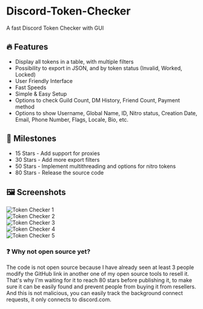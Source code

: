 # Discord-Token-Checker
A fast Discord Token Checker with GUI

## 🔥 Features
- Display all tokens in a table, with multiple filters
- Possibility to export in JSON, and by token status (Invalid, Worked, Locked)
- User Friendly Interface
- Fast Speeds
- Simple & Easy Setup
- Options to check Guild Count, DM History, Friend Count, Payment method
- Options to show Username, Global Name, ID, Nitro status, Creation Date, Email, Phone Number, Flags, Locale, Bio, etc.

## 🚀 Milestones

- 15 Stars - Add support for proxies
- 30 Stars - Add more export filters
- 50 Stars - Implement multithreading and options for nitro tokens
- 80 Stars - Release the source code

## 🖼️ Screenshots

![Token Checker 1](https://github.com/Disc0rdTools/Discord-Token-Checker/assets/138772998/650080a0-7934-4cba-bcfd-f9c4ec1b7ecd)  
![Token Checker 2](https://github.com/Disc0rdTools/Discord-Token-Checker/assets/138772998/1e103a7a-dfd7-42fd-9008-4a348461e57a)  
![Token Checker 3](https://github.com/Disc0rdTools/Discord-Token-Checker/assets/138772998/e69421e3-f275-460a-9935-116381ba4fb9)  
![Token Checker 4](https://github.com/Disc0rdTools/Discord-Token-Checker/assets/138772998/a7b15021-a7e6-4059-a26e-a8c500207c13)  
![Token Checker 5](https://github.com/Disc0rdTools/Discord-Token-Checker/assets/138772998/5c49d448-18b6-4a46-af0c-4d8d806c8fc2) 

### ❓ Why not open source yet?

The code is not open source because I have already seen at least 3 people modify the GitHub link in another one of my open source tools to resell it. That's why I'm waiting for it to reach 80 stars before publishing it, to make sure it can be easily found and prevent people from buying it from resellers.  
And this is not malicious, you can easily track the background connect requests, it only connects to discord.com.

